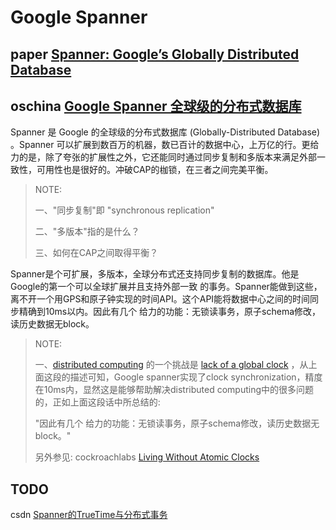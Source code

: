 # Google Spanner



## paper [Spanner: Google’s Globally Distributed Database](https://dl.acm.org/doi/pdf/10.1145/2491245)



## oschina [Google Spanner 全球级的分布式数据库](https://www.oschina.net/p/google-spanner)

Spanner 是 Google 的全球级的分布式数据库 (Globally-Distributed Database) 。Spanner 可以扩展到数百万的机器，数已百计的数据中心，上万亿的行。更给力的是，除了夸张的扩展性之外，它还能同时通过同步复制和多版本来满足外部一致性，可用性也是很好的。冲破CAP的枷锁，在三者之间完美平衡。

> NOTE: 
>
> 一、"同步复制"即 "synchronous replication"
>
> 二、"多版本"指的是什么？
>
> 三、如何在CAP之间取得平衡？

Spanner是个可扩展，多版本，全球分布式还支持同步复制的数据库。他是Google的第一个可以全球扩展并且支持外部一致 的事务。Spanner能做到这些，离不开一个用GPS和原子钟实现的时间API。这个API能将数据中心之间的时间同步精确到10ms以内。因此有几个 给力的功能：无锁读事务，原子schema修改，读历史数据无block。

> NOTE: 
>
> 一、[distributed computing](https://en.wikipedia.org/wiki/Distributed_computing) 的一个挑战是 [lack of a global clock](https://en.wikipedia.org/wiki/Clock_synchronization) ，从上面这段的描述可知，Google spanner实现了clock synchronization，精度在10ms内，显然这是能够帮助解决distributed computing中的很多问题的，正如上面这段话中所总结的:
>
> "因此有几个 给力的功能：无锁读事务，原子schema修改，读历史数据无block。"
>
> 另外参见: cockroachlabs [Living Without Atomic Clocks](https://www.cockroachlabs.com/blog/living-without-atomic-clocks/)





## TODO

csdn [Spanner的TrueTime与分布式事务](https://blog.csdn.net/m0_37962779/article/details/114531665)
